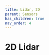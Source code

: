 ```yaml
---
title: Lidar, 2D
parent: Sensors
has_children: true
nav_order: 4
---
```


# 2D Lidar

<!-- TODO -->
